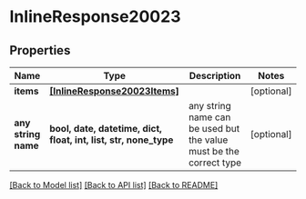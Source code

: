 # InlineResponse20023


## Properties
Name | Type | Description | Notes
------------ | ------------- | ------------- | -------------
**items** | [**[InlineResponse20023Items]**](InlineResponse20023Items.md) |  | [optional] 
**any string name** | **bool, date, datetime, dict, float, int, list, str, none_type** | any string name can be used but the value must be the correct type | [optional]

[[Back to Model list]](../README.md#documentation-for-models) [[Back to API list]](../README.md#documentation-for-api-endpoints) [[Back to README]](../README.md)


